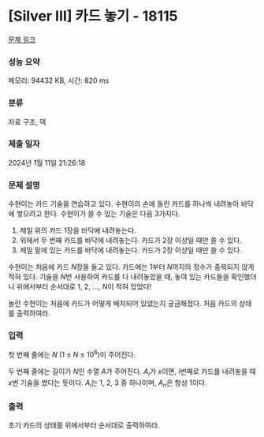 # [Silver III] 카드 놓기 - 18115 

[문제 링크](https://www.acmicpc.net/problem/18115) 

### 성능 요약

메모리: 94432 KB, 시간: 820 ms

### 분류

자료 구조, 덱

### 제출 일자

2024년 1월 11일 21:26:18

### 문제 설명

<p>수현이는 카드 기술을 연습하고 있다. 수현이의 손에 들린 카드를 하나씩 내려놓아 바닥에 쌓으려고 한다. 수현이가 쓸 수 있는 기술은 다음 3가지다.</p>

<ol>
	<li>제일 위의 카드 1장을 바닥에 내려놓는다.</li>
	<li>위에서 두 번째 카드를 바닥에 내려놓는다. 카드가 2장 이상일 때만 쓸 수 있다.</li>
	<li>제일 밑에 있는 카드를 바닥에 내려놓는다. 카드가 2장 이상일 때만 쓸 수 있다.</li>
</ol>

<p>수현이는 처음에 카드 <em>N</em>장을 들고 있다. 카드에는 1부터 <em>N</em>까지의 정수가 중복되지 않게 적혀 있다. 기술을 <em>N</em>번 사용하여 카드를 다 내려놓았을 때, 놓여 있는 카드들을 확인했더니 위에서부터 순서대로 1, 2, …, <em>N</em>이 적혀 있었다!</p>

<p>놀란 수현이는 처음에 카드가 어떻게 배치되어 있었는지 궁금해졌다. 처음 카드의 상태를 출력하여라.</p>

### 입력 

 <p>첫 번째 줄에는 <em>N </em>(1 ≤ <em>N</em> ≤ 10<sup>6</sup>)이 주어진다.</p>

<p>두 번째 줄에는 길이가 <em>N</em>인 수열 <em>A</em>가 주어진다. <em>A<sub>i</sub></em>가 <em>x</em>이면, <em>i</em>번째로 카드를 내려놓을 때 <em>x</em>번 기술을 썼다는 뜻이다. <em>A<sub>i</sub></em>는 1, 2, 3 중 하나이며, <em>A<sub>n</sub></em>은 항상 1이다.</p>

### 출력 

 <p>초기 카드의 상태를 위에서부터 순서대로 출력하여라.</p>

